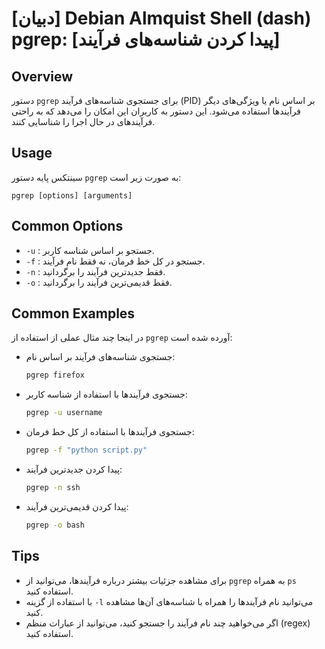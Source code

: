 # [دبیان] Debian Almquist Shell (dash) pgrep: [پیدا کردن شناسه‌های فرآیند]

## Overview
دستور `pgrep` برای جستجوی شناسه‌های فرآیند (PID) بر اساس نام یا ویژگی‌های دیگر فرآیندها استفاده می‌شود. این دستور به کاربران این امکان را می‌دهد که به راحتی فرآیندهای در حال اجرا را شناسایی کنند.

## Usage
سینتکس پایه دستور `pgrep` به صورت زیر است:

```
pgrep [options] [arguments]
```

## Common Options
- `-u` : جستجو بر اساس شناسه کاربر.
- `-f` : جستجو در کل خط فرمان، نه فقط نام فرآیند.
- `-n` : فقط جدیدترین فرآیند را برگردانید.
- `-o` : فقط قدیمی‌ترین فرآیند را برگردانید.

## Common Examples
در اینجا چند مثال عملی از استفاده از `pgrep` آورده شده است:

- جستجوی شناسه‌های فرآیند بر اساس نام:
  ```bash
  pgrep firefox
  ```

- جستجوی فرآیندها با استفاده از شناسه کاربر:
  ```bash
  pgrep -u username
  ```

- جستجوی فرآیندها با استفاده از کل خط فرمان:
  ```bash
  pgrep -f "python script.py"
  ```

- پیدا کردن جدیدترین فرآیند:
  ```bash
  pgrep -n ssh
  ```

- پیدا کردن قدیمی‌ترین فرآیند:
  ```bash
  pgrep -o bash
  ```

## Tips
- برای مشاهده جزئیات بیشتر درباره فرآیندها، می‌توانید از `pgrep` به همراه `ps` استفاده کنید.
- با استفاده از گزینه `-l` می‌توانید نام فرآیندها را همراه با شناسه‌های آن‌ها مشاهده کنید.
- اگر می‌خواهید چند نام فرآیند را جستجو کنید، می‌توانید از عبارات منظم (regex) استفاده کنید.